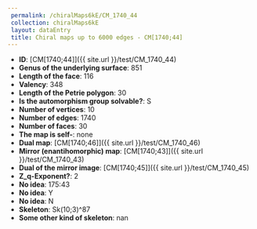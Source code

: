 ```yaml
--- 
 permalink: /chiralMaps6kE/CM_1740_44 
 collection: chiralMaps6kE
 layout: dataEntry
 title: Chiral maps up to 6000 edges - CM[1740;44]
---
```


- **ID**: [CM[1740;44]]({{ site.url }}/test/CM_1740_44)
- **Genus of the underlying surface**: 851
- **Length of the face**: 116
- **Valency**: 348
- **Length of the Petrie polygon**: 30
- **Is the automorphism group solvable?**: S
- **Number of vertices**: 10
- **Number of edges**: 1740
- **Number of faces**: 30
- **The map is self-**: none
- **Dual map**: [CM[1740;46]]({{ site.url }}/test/CM_1740_46)
- **Mirror (enantihomorphic) map**: [CM[1740;43]]({{ site.url }}/test/CM_1740_43)
- **Dual of the mirror image**: [CM[1740;45]]({{ site.url }}/test/CM_1740_45)
- **Z_q-Exponent?**: 2
- **No idea**:  175:43
- **No idea**: Y
- **No idea**: N
- **Skeleton**: Sk(10;3)^87
- **Some other kind of skeleton**: nan
